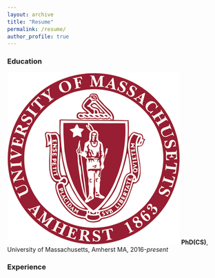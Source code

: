 ```yaml
---
layout: archive
title: "Resume"
permalink: /resume/
author_profile: true
---
```


### Education

![](images/umass.png)
**PhD(CS)**, University of Massachusetts, Amherst MA, 2016-*present*



### Experience
